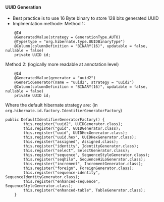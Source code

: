 #### UUID Generation
* Best practice is to use 16 Byte binary to store 128 bits generated UUID
* Implmentation methode:
  Method 1:
```
    @Id
    @GeneratedValue(strategy = GenerationType.AUTO)
    @Type(type = "org.hibernate.type.UUIDBinaryType")
    @Column(columnDefinition = "BINARY(16)", updatable = false, nullable = false)
    private UUID id;
```
Method 2: (logically more readable at annotation level)
```
    @Id
    @GeneratedValue(generator = "uuid2")
    @GenericGenerator(name = "uuid2", strategy = "uuid2")
    @Column(columnDefinition = "BINARY(16)", updatable = false, nullable = false)
    private UUID id;
```
Where the default hibernate strategy are:
(in `org.hibernate.id.factory.IdentifierGeneratorFactory`)
```
public DefaultIdentifierGeneratorFactory() {
        this.register("uuid2", UUIDGenerator.class);
        this.register("guid", GUIDGenerator.class);
        this.register("uuid", UUIDHexGenerator.class);
        this.register("uuid.hex", UUIDHexGenerator.class);
        this.register("assigned", Assigned.class);
        this.register("identity", IdentityGenerator.class);
        this.register("select", SelectGenerator.class);
        this.register("sequence", SequenceStyleGenerator.class);
        this.register("seqhilo", SequenceHiLoGenerator.class);
        this.register("increment", IncrementGenerator.class);
        this.register("foreign", ForeignGenerator.class);
        this.register("sequence-identity", SequenceIdentityGenerator.class);
        this.register("enhanced-sequence", SequenceStyleGenerator.class);
        this.register("enhanced-table", TableGenerator.class);
    }
```